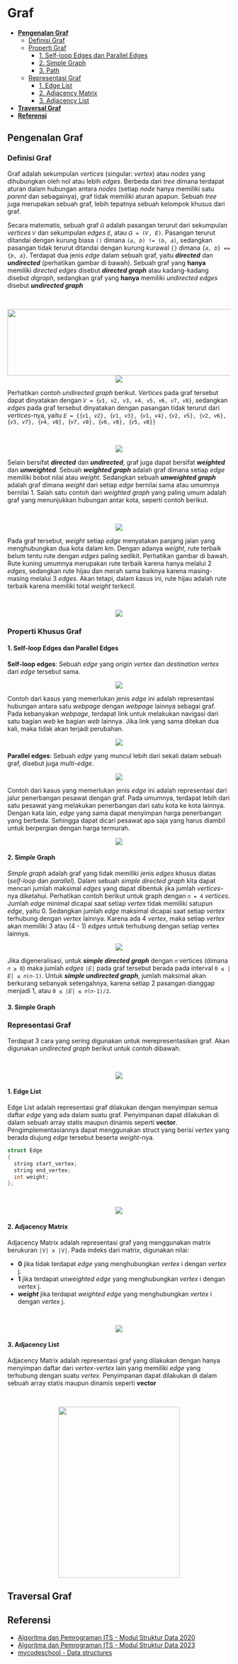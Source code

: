 # Graf
- [**Pengenalan Graf**](#intro)
    - [Definisi Graf](#define)
    - [Properti Graf](#properties)
        - [1. Self-loop Edges dan Parallel Edges](#p1)
        - [2. Simple Graph](#p2)
        - [3. Path](#p3)
    - [Representasi Graf](#representation)
        - [1. Edge List](#r1)
        - [2. Adjacency Matrix](#r2)
        - [3. Adjacency List](#r3)
- [**Traversal Graf**](#traversal)
- [**Referensi**](#reference)

## Pengenalan Graf <a name="intro"></a>
### Definisi Graf <a name="define"></a>
Graf adalah sekumpulan _vertices_ (singular: _vertex_) atau _nodes_ yang dihubungkan oleh nol atau lebih _edges_. Berbeda dari _tree_ dimana terdapat aturan dalam hubungan antara _nodes_ (setiap _node_ hanya memiliki satu _parent_ dan sebagainya), graf tidak memiliki aturan apapun. Sebuah _tree_ juga merupakan sebuah graf, lebih tepatnya sebuah kelompok khusus dari graf.

Secara matematis, sebuah graf `𝐺` adalah pasangan terurut dari sekumpulan _vertices_ `𝑉` dan sekumpulan _edges_ `𝐸`, atau `𝐺 = (𝑉, 𝐸)`. Pasangan terurut ditandai dengan kurung biasa `()` dimana `(𝑎, 𝑏) != (𝑏, 𝑎)`, sedangkan pasangan tidak terurut ditandai dengan kurung kurawal `{}` dimana `{𝑎, 𝑏} == {𝑏, 𝑎}`. Terdapat dua jenis _edge_ dalam sebuah graf, yaitu **_directed_** dan **_undirected_** (perhatikan gambar di bawah). Sebuah graf yang **hanya** memiliki _directed edges_ disebut **_directed graph_** atau kadang-kadang disebut _digraph_, sedangkan graf yang **hanya** memiliki _undirected edges_ disebut **_undirected graph_**

<br>
<p align="center">
  <img src="https://github.com/kaylanFairuz/SD24/blob/main/Modul%203/assets/edge-types.png" width="505" height="150"/><br>
  <img src="https://github.com/kaylanFairuz/SD24/blob/main/Modul%203/assets/graph-types.png"/>
</p>

Perhatikan contoh _undirected graph_ berikut. _Vertices_ pada graf tersebut dapat dinyatakan dengan `𝑉 = {𝑣1, 𝑣2, 𝑣3, 𝑣4, 𝑣5, 𝑣6, 𝑣7, 𝑣8}`, sedangkan _edges_ pada graf tersebut dinyatakan dengan pasangan tidak terurut dari _vertices_-nya, yaitu `𝐸 = {{𝑣1, 𝑣2}, {𝑣1, 𝑣3}, {𝑣1, 𝑣4},` `{𝑣2, 𝑣5}, {𝑣2, 𝑣6}, {𝑣3, 𝑣7}, {𝑣4, 𝑣8}, {𝑣7, 𝑣8}, {𝑣6, 𝑣8}, {𝑣5, 𝑣8}}`

<br>
<p align="center">
  <img src="https://github.com/kaylanFairuz/SD24/blob/main/Modul%203/assets/graph_example-1.png"/>
</p>

Selain bersifat **_directed_** dan **_undirected_**, graf juga dapat bersifat **_weighted_** dan **_unweighted_**. Sebuah **_weighted graph_** adalah graf dimana setiap _edge_ memiliki bobot nilai atau _weight_. Sedangkan sebuah **_unweighted graph_** adalah graf dimana _weight_ dari setiap _edge_ bernilai sama atau umumnya bernilai 1. Salah satu contoh dari _weighted graph_ yang paling umum adalah graf yang menunjukkan hubungan antar kota, seperti contoh berikut.

<br>
<p align="center">
  <img src="https://github.com/kaylanFairuz/SD24/blob/main/Modul%203/assets/weighted-graph_example-1.png"/>
</p>

Pada graf tersebut, _weight_ setiap _edge_ menyatakan panjang jalan yang menghubungkan dua kota dalam km. Dengan adanya _weight_, rute terbaik belum tentu rute dengan _edges_ paling sedikit. Perhatikan gambar di bawah. Rute kuning umumnya merupakan rute terbaik karena hanya melalui 2 _edges_, sedangkan rute hijau dan merah sama baiknya karena masing-masing melalui 3 _edges_. Akan tetapi, dalam kasus ini, rute hijau adalah rute terbaik karena memiliki total _weight_ terkecil.

<br>
<p align="center">
  <img src="https://github.com/kaylanFairuz/SD24/blob/main/Modul%203/assets/weighted-graph_example-2.png"/>
</p>

### Properti Khusus Graf <a name="properties"></a>
#### 1. Self-loop Edges dan Parallel Edges <a name="p1"></a>
**Self-loop edges**: Sebuah _edge_ yang _origin vertex_ dan _destination vertex_ dari _edge_ tersebut sama.
<p align="center">
  <img src="https://github.com/kaylanFairuz/SD24/blob/main/Modul%203/assets/self-loop-edges.png"/>
</p>

Contoh dari kasus yang memerlukan jenis _edge_ ini adalah representasi hubungan antara satu _webpage_ dengan _webpage_ lainnya sebagai graf. Pada kebanyakan _webpage_, terdapat link untuk melakukan navigasi dari satu bagian _web_ ke bagian _web_ lainnya. Jika link yang sama ditekan dua kali, maka tidak akan terjadi perubahan.

<p align="center">
  <img src="https://github.com/kaylanFairuz/SD24/blob/main/Modul%203/assets/self-loop-edges_example.png"/>
</p>

**Parallel edges**: Sebuah _edge_ yang muncul lebih dari sekali dalam sebuah graf, disebut juga _multi-edge_.
<p align="center">
  <img src="https://github.com/kaylanFairuz/SD24/blob/main/Modul%203/assets/parallel-edges.png"/>
</p>

Contoh dari kasus yang memerlukan jenis _edge_ ini adalah representasi dari jalur penerbangan pesawat dengan graf. Pada umumnya, terdapat lebih dari satu pesawat yang melakukan penerbangan dari satu kota ke kota lainnya. Dengan kata lain, _edge_ yang sama dapat menyimpan harga penerbangan yang berbeda. Sehingga dapat dicari pesawat apa saja yang harus diambil untuk berpergian dengan harga termurah.
<p align="center">
  <img src="https://github.com/kaylanFairuz/SD24/blob/main/Modul%203/assets/parallel-edges_example.png"/>
</p>

#### 2. Simple Graph <a name="p2"></a>
_Simple graph_ adalah graf yang tidak memiliki jenis _edges_ khusus diatas (_self-loop_ dan _parallel_). Dalam sebuah _simple directed graph_ kita dapat mencari jumlah maksimal _edges_ yang dapat dibentuk jika jumlah _vertices_-nya diketahui. Perhatikan contoh berikut untuk graph dengan `𝑛 = 4` _vertices_. Jumlah _edge_ minimal dicapai saat setiap _vertex_ tidak memiliki satupun _edge_, yaitu 0. Sedangkan jumlah _edge_ maksimal dicapai saat setiap _vertex_ terhubung dengan _vertex_ lainnya. Karena ada 4 _vertex_, maka setiap _vertex_ akan memiliki 3 atau (4 - 1) _edges_ untuk terhubung dengan setiap vertex lainnya. 
<p align="center">
  <img src="https://github.com/kaylanFairuz/SD24/blob/main/Modul%203/assets/number-of-edges.png"/>
</p>

Jika digeneralisasi, untuk **_simple directed graph_** dengan `𝑛` vertices (dimana `𝑛 ≥ 0`) maka jumlah _edges_ `|𝐸|` pada graf tersebut berada pada interval `0 ≤ |𝐸| ≤ 𝑛(𝑛-1)`. Untuk **_simple undirected graph_**, jumlah maksimal akan berkurang sebanyak setengahnya, karena setiap 2 pasangan dianggap menjadi 1, atau `0 ≤ |𝐸| ≤ 𝑛(𝑛-1)/2`.
#### 3. Simple Graph <a name="p3"></a>

### Representasi Graf <a name="representation"></a>
Terdapat 3 cara yang sering digunakan untuk merepresentasikan graf. Akan digunakan _undirected graph_ berikut untuk contoh dibawah.

<br>
<p align="center">
  <img src="https://github.com/kaylanFairuz/SD24/blob/main/Modul%203/assets/graph_example-2.png"/>
</p>

#### 1. Edge List <a name="r1"></a>
Edge List adalah representasi graf dilakukan dengan menyimpan semua daftar _edge_ yang ada dalam suatu graf. Penyimpanan dapat dilakukan di dalam sebuah array statis maupun dinamis seperti **vector**. Pengimplementasiannya dapat menggunakan struct yang berisi _vertex_ yang berada diujung _edge_ tersebut beserta _weight_-nya.

```cpp
struct Edge
{
  string start_vertex;
  string end_vertex;
  int weight;
};
```

<br>
<p align="center">
  <img src="https://github.com/kaylanFairuz/SD24/blob/main/Modul%203/assets/edge-list_example.png"/>
</p>


#### 2. Adjacency Matrix <a name="r2"></a>
Adjacency Matrix adalah representasi graf yang menggunakan matrix berukuran `|V| x |V|`. Pada indeks dari matrix, digunakan nilai:
- **0** jika tidak terdapat _edge_ yang menghubungkan _vertex_ i dengan _vertex_ j.
- **1** jika terdapat _unweighted edge_ yang menghubungkan _vertex_ i dengan _vertex_ j.
- **_weight_** jika terdapat _weighted edge_ yang menghubungkan _vertex_ i dengan _vertex_ j.

<br>
<p align="center">
  <img src="https://github.com/kaylanFairuz/SD24/blob/main/Modul%203/assets/adjacency-matrix_example.png"/>
</p>

#### 3. Adjacency List <a name="r3"></a>
Adjacency Matrix adalah representasi graf yang dilakukan dengan hanya menyimpan daftar dari _vertex_-_vertex_ lain yang memiliki _edge_ yang terhubung dengan suatu _vertex_. Penyimpanan dapat dilakukan di dalam sebuah array statis maupun dinamis seperti **vector**

<br>
<p align="center">
  <img src="https://github.com/kaylanFairuz/SD24/blob/main/Modul%203/assets/adjacency-list_example.png" width="274" height="386"/>
</p>

## Traversal Graf <a name="traversal"></a>

## Referensi <a name="reference"></a>
- [Algoritma dan Pemrograman ITS - Modul Struktur Data 2020](https://github.com/AlproITS/StrukturData/wiki)
- [Algoritma dan Pemrograman ITS - Modul Struktur Data 2023](https://github.com/Algoritma-dan-Pemrograman-ITS/StrukturData/wiki)
- [mycodeschool - Data structures](https://www.youtube.com/playlist?list=PL2_aWCzGMAwI3W_JlcBbtYTwiQSsOTa6P)
